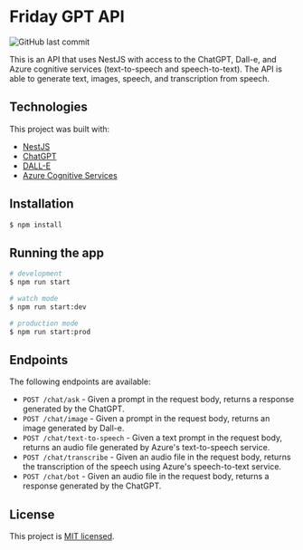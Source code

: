 # Friday GPT API

![GitHub last commit](https://img.shields.io/github/last-commit/engcfraposo/friday-gpt-api)

This is an API that uses NestJS with access to the ChatGPT, Dall-e, and Azure cognitive services (text-to-speech and speech-to-text). The API is able to generate text, images, speech, and transcription from speech.

## Technologies

This project was built with:

-   [NestJS](https://nestjs.com/)
-   [ChatGPT](https://github.com/openai/gpt-3)
-   [DALL-E](https://github.com/lucidrains/DALL-E-pytorch)
-   [Azure Cognitive Services](https://azure.microsoft.com/en-us/services/cognitive-services/)

## Installation

```bash
$ npm install

```

## Running the app

```bash
# development
$ npm run start

# watch mode
$ npm run start:dev

# production mode
$ npm run start:prod

```

## Endpoints

The following endpoints are available:

-   `POST /chat/ask` - Given a prompt in the request body, returns a response generated by the ChatGPT.
-   `POST /chat/image` - Given a prompt in the request body, returns an image generated by Dall-e.
-   `POST /chat/text-to-speech` - Given a text prompt in the request body, returns an audio file generated by Azure's text-to-speech service.
-   `POST /chat/transcribe` - Given an audio file in the request body, returns the transcription of the speech using Azure's speech-to-text service.
-   `POST /chat/bot` - Given an audio file in the request body, returns a response generated by the ChatGPT.

## License

This project is [MIT licensed](https://chat.openai.com/chatLICENSE).